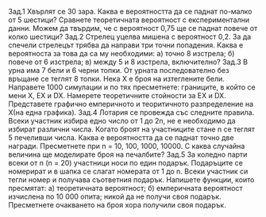 Зад.1 Хвърлят се 30 зара. Каква е вероятността да се паднат по-малко от 5
шестици? Сравнете теоретичната вероятност с експериментални данни. Можем
да твърдим, че с вероятност 0,75 ще се паднат повече от колко шестици?
Зад.2 Стрелец уцелва мишена с вероятност 0,2. За да спечели стрелецът
трябва да направи три точни попадения. Каква е вероятноста за това да са му
необходими:
а) точно 8 изстрела;
б) повече от 6 изстрела;
в) между 5 и 8 изстрела, включително?
Зад.3 В урна има 7 бели и 6 черни топки. От урната последователно без
връщане се теглят 8 топки. Нека X е броя на изтеглените бели. Направете
1000 симулации и по тях пресметнете: границите, в който се мени X, EX и
DX. Намерете теоретичните стойности за EX и DX. Представете графично
емперичното и теоритичното разпределение на X(на една графика).
Зад.4 Лотария се провежда със следните правила. Всеки участник избира
едно число от 1 до 2n, не е необходимо да избират различни числа. Когато броят на участниците стане n се теглят 5 печеливши числа. Каква е вероятността
да се паднат точно две награди. Пресметнете при n = 10, 100, 1000, 10000. С
каква случайна величина ще моделирате броя на печалбите?
Зад.5 За коледно парти всеки от n (n = 20) участници носи по един подарък. Подаръците се номерират и в шапка се слагат номерата от 1 до n. Всеки
участник си тегли номер и получава съответния подарък. Напишете функции,
които пресмятат:
а) теоретичната вероятност;
б) емперичната вероятност изчислена по 10 000 опита;
никой да не получи своя подарък.
Пресметнете очакването на броя хора получили своя подарък.
